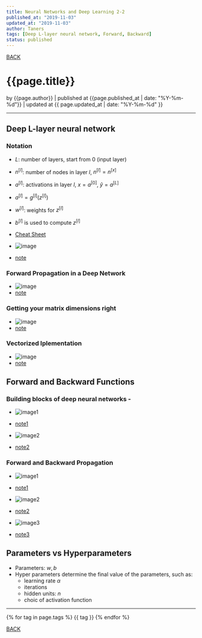 ```yaml
---
title: Neural Networks and Deep Learning 2-2
published_at: "2019-11-03"
updated_at: "2019-11-03"
author: Taners
tags: [Deep L-layer neural network, Forward, Backward]
status: published
---
```


[BACK](../)

# {{page.title}}

by {{page.author}} |
published at {{page.published_at | date: "%Y-%m-%d"}} |
updated at {{ page.updated_at | date: "%Y-%m-%d" }}

---

## Deep L-layer neural network

### Notation
- $L$: number of layers, start from $0$ (input layer)
- $n^{[l]}$: number of nodes in layer $l$, $n^{[l]} = n^{[x]}$
- $a^{[l]}$: activations in layer $l$, $x = a^{[0]}$, $\hat{y} = a^{[L]}$
- $a^{[l]} = g^{[l]}(z^{[l]})$
- $w^{[l]}$: weights for $z^{[l]}$
- $b^{[l]}$ is used to compute $z^{[l]}$

- [Cheat Sheet](https://www.deeplearningbook.org/contents/notation.html)

- ![image](https://www.diigo.com/file/image/bbosbraozocreeaabazdsrsrdpr/Deep+L-layer+neural+network+-+deeplearning.ai+%7C+Coursera.jpg?k=7e91c051568ddfdec2ffd36de0baab5d)
- [note](https://diigo.com/0fvl0t)

### Forward Propagation in a Deep Network
- ![image](https://www.diigo.com/file/image/bbosbraozocreeaabazdsrsrdpr/Deep+L-layer+neural+network+-+deeplearning.ai+%7C+Coursera.jpg?k=7e91c051568ddfdec2ffd36de0baab5d)
- [note](https://diigo.com/0fvl0t)

### Getting your matrix dimensions right
- ![image](https://www.diigo.com/file/image/bbosbraozocreebpoczdsrsrecc/Getting+your+matrix+dimensions+right+-+deeplearning.ai+%7C+Coursera.jpg?k=ff769364e6aa94ac56c9be415fea6ce9)
- [note](https://diigo.com/0fvl65)

### Vectorized Iplementation
- ![image](https://www.diigo.com/file/image/bbosbraozocreebsaqzdsrsreda/Getting+your+matrix+dimensions+right+-+deeplearning.ai+%7C+Coursera.jpg?k=ae99d33a85502cb58248a35c80ba3c4a)
- [note](https://diigo.com/0fvl7t)

## Forward and Backward Functions
### Building blocks of deep neural networks - 
- ![image1](https://www.diigo.com/file/image/bbosbraozocreppesczdsrssppc/Building+blocks+of+deep+neural+networks+-+deeplearning.ai+%7C+Coursera.jpg?k=f2606d3e1f9b5b76e608a36496ec922d)
- [note1](https://diigo.com/0fvnaa)

- ![image2](https://www.diigo.com/file/image/bbosbraozocrepprcrzdsrsspsb/Building+blocks+of+deep+neural+networks+-+deeplearning.ai+%7C+Coursera.jpg?k=9a6bf62e57cfb8c0df7fbd031faa9a94)
- [note2](https://diigo.com/0fvnad)

### Forward and Backward Propagation
- ![image1](https://www.diigo.com/file/image/bbosbraozocreprqbozdsrssrqa/Forward+and+Backward+Propagation+-+deeplearning.ai+%7C+Coursera.jpg?k=21d9314da8a05d0027bf7d31d3dc4c07)
- [note1](https://diigo.com/0fvnuo)

- ![image2](https://www.diigo.com/file/image/bbosbraozocreqpraozdssaacee/Forward+and+Backward+Propagation+-+deeplearning.ai+%7C+Coursera.jpg?k=e470a498a8340abc43fbe5c51cf191ab)
- [note2](https://diigo.com/0fvnur)

- ![image3](https://www.diigo.com/file/image/bbosbraozocreqqaoczdssaacpp/Forward+and+Backward+Propagation+-+deeplearning.ai+%7C+Coursera.jpg?k=0beace6cf9f33cdc8a646373aca04400)
- [note3](https://diigo.com/0fvnut)

## Parameters vs Hyperparameters

- Parameters: $w, b$
- Hyper parameters determine the final value of the parameters, such as: 
  - learning rate $\alpha$
  - iterations
  - hidden units: $n$
  - choic of activation function



---

{% for tag in page.tags %}
  {{ tag }}
{% endfor %}

[BACK](../)